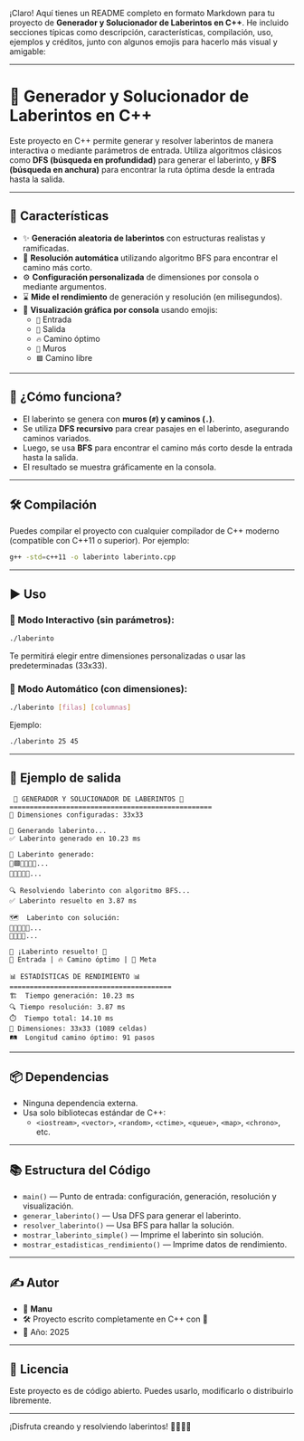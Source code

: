 ¡Claro! Aquí tienes un README completo en formato Markdown para tu proyecto de **Generador y Solucionador de Laberintos en C++**. He incluido secciones típicas como descripción, características, compilación, uso, ejemplos y créditos, junto con algunos emojis para hacerlo más visual y amigable:

---


# 🏰 Generador y Solucionador de Laberintos en C++

Este proyecto en C++ permite generar y resolver laberintos de manera interactiva o mediante parámetros de entrada. Utiliza algoritmos clásicos como **DFS (búsqueda en profundidad)** para generar el laberinto, y **BFS (búsqueda en anchura)** para encontrar la ruta óptima desde la entrada hasta la salida.

---

## 🚀 Características

- ✨ **Generación aleatoria de laberintos** con estructuras realistas y ramificadas.
- 🧠 **Resolución automática** utilizando algoritmo BFS para encontrar el camino más corto.
- ⚙️ **Configuración personalizada** de dimensiones por consola o mediante argumentos.
- ⌛ **Mide el rendimiento** de generación y resolución (en milisegundos).
- 🎨 **Visualización gráfica por consola** usando emojis:
  - `🚶` Entrada
  - `🏁` Salida
  - `🔥` Camino óptimo
  - `🧱` Muros
  - `🟩` Camino libre

---

## 🧩 ¿Cómo funciona?

- El laberinto se genera con **muros (`#`) y caminos (`.`)**.
- Se utiliza **DFS recursivo** para crear pasajes en el laberinto, asegurando caminos variados.
- Luego, se usa **BFS** para encontrar el camino más corto desde la entrada hasta la salida.
- El resultado se muestra gráficamente en la consola.

---

## 🛠️ Compilación

Puedes compilar el proyecto con cualquier compilador de C++ moderno (compatible con C++11 o superior). Por ejemplo:

```bash
g++ -std=c++11 -o laberinto laberinto.cpp
```

---

## ▶️ Uso

### 🔹 Modo Interactivo (sin parámetros):

```bash
./laberinto
```

Te permitirá elegir entre dimensiones personalizadas o usar las predeterminadas (33x33).

### 🔹 Modo Automático (con dimensiones):

```bash
./laberinto [filas] [columnas]
```

Ejemplo:

```bash
./laberinto 25 45
```

---

## 📸 Ejemplo de salida

```
 🏰 GENERADOR Y SOLUCIONADOR DE LABERINTOS 🏰
==================================================
📏 Dimensiones configuradas: 33x33

🔄 Generando laberinto...
✅ Laberinto generado en 10.23 ms

📍 Laberinto generado:
🚶🟩🧱🧱🧱🧱...
🧱🧱🧱🧱🧱...

🔍 Resolviendo laberinto con algoritmo BFS...
✅ Laberinto resuelto en 3.87 ms

🗺️  Laberinto con solución:
🚶🔥🔥🧱🧱...
🧱🧱🔥🧱...

🎯 ¡Laberinto resuelto! 🎯
🚶 Entrada | 🔥 Camino óptimo | 🏁 Meta

📊 ESTADÍSTICAS DE RENDIMIENTO 📊
========================================
🏗️  Tiempo generación: 10.23 ms
🔍 Tiempo resolución: 3.87 ms
⏱️  Tiempo total: 14.10 ms
📐 Dimensiones: 33x33 (1089 celdas)
🛤️  Longitud camino óptimo: 91 pasos
```

---

## 📦 Dependencias

- Ninguna dependencia externa.
- Usa solo bibliotecas estándar de C++:
  - `<iostream>`, `<vector>`, `<random>`, `<ctime>`, `<queue>`, `<map>`, `<chrono>`, etc.

---

## 📚 Estructura del Código

- `main()` — Punto de entrada: configuración, generación, resolución y visualización.
- `generar_laberinto()` — Usa DFS para generar el laberinto.
- `resolver_laberinto()` — Usa BFS para hallar la solución.
- `mostrar_laberinto_simple()` — Imprime el laberinto sin solución.
- `mostrar_estadisticas_rendimiento()` — Imprime datos de rendimiento.

---

## ✍️ Autor

- 👤 **Manu**
- 🛠️ Proyecto escrito completamente en C++ con 💙
- 📅 Año: 2025

---

## 📄 Licencia

Este proyecto es de código abierto. Puedes usarlo, modificarlo o distribuirlo libremente.

---

¡Disfruta creando y resolviendo laberintos! 🔄🚶🔥🏁
```


